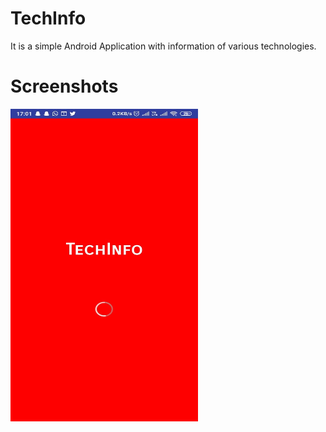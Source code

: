 # TechInfo
It is a simple Android Application with information of various technologies.

# Screenshots

<img src="images/splash.jpeg" height="500" width="300">
